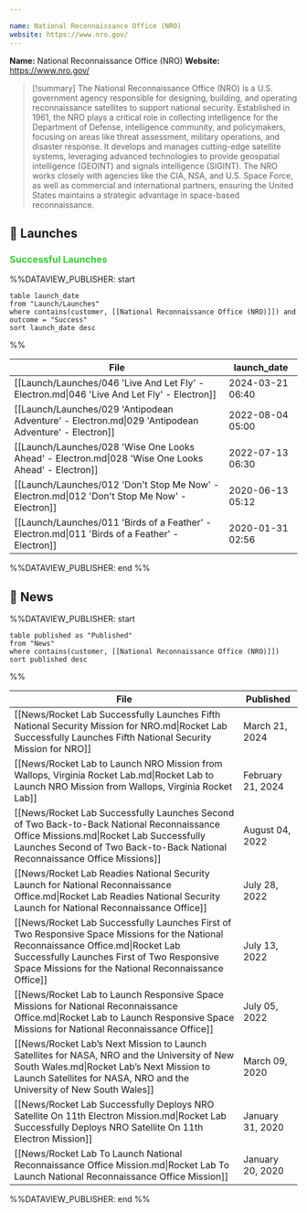 ```yaml
---

name: National Reconnaissance Office (NRO)
website: https://www.nro.gov/
---
```


**Name:** National Reconnaissance Office (NRO)
**Website:** https://www.nro.gov/

>[!summary]
>The National Reconnaissance Office (NRO) is a U.S. government agency responsible for designing, building, and operating reconnaissance satellites to support national security. Established in 1961, the NRO plays a critical role in collecting intelligence for the Department of Defense, intelligence community, and policymakers, focusing on areas like threat assessment, military operations, and disaster response. It develops and manages cutting-edge satellite systems, leveraging advanced technologies to provide geospatial intelligence (GEOINT) and signals intelligence (SIGINT). The NRO works closely with agencies like the CIA, NSA, and U.S. Space Force, as well as commercial and international partners, ensuring the United States maintains a strategic advantage in space-based reconnaissance.
## 🚀 Launches

### <span style="color:limegreen">Successful Launches</span>

%%DATAVIEW_PUBLISHER: start
```
table launch_date
from "Launch/Launches"
where contains(customer, [[National Reconnaissance Office (NRO)]]) and outcome = "Success"
sort launch_date desc
```
%%

| File                                                                                                | launch_date      |
| --------------------------------------------------------------------------------------------------- | ---------------- |
| [[Launch/Launches/046 'Live And Let Fly' - Electron.md\|046 'Live And Let Fly' - Electron]]         | 2024-03-21 06:40 |
| [[Launch/Launches/029 'Antipodean Adventure' - Electron.md\|029 'Antipodean Adventure' - Electron]] | 2022-08-04 05:00 |
| [[Launch/Launches/028 'Wise One Looks Ahead' - Electron.md\|028 'Wise One Looks Ahead' - Electron]] | 2022-07-13 06:30 |
| [[Launch/Launches/012 'Don't Stop Me Now' - Electron.md\|012 'Don't Stop Me Now' - Electron]]       | 2020-06-13 05:12 |
| [[Launch/Launches/011 'Birds of a Feather' - Electron.md\|011 'Birds of a Feather' - Electron]]     | 2020-01-31 02:56 |

%%DATAVIEW_PUBLISHER: end %%

## 📰 News
%%DATAVIEW_PUBLISHER: start
```
table published as "Published"
from "News"
where contains(customer, [[National Reconnaissance Office (NRO)]])
sort published desc
```
%%

| File                                                                                                                                                                                                                                         | Published         |
| -------------------------------------------------------------------------------------------------------------------------------------------------------------------------------------------------------------------------------------------- | ----------------- |
| [[News/Rocket Lab Successfully Launches Fifth National Security Mission for NRO.md\|Rocket Lab Successfully Launches Fifth National Security Mission for NRO]]                                                                               | March 21, 2024    |
| [[News/Rocket Lab to Launch NRO Mission from Wallops, Virginia   Rocket Lab.md\|Rocket Lab to Launch NRO Mission from Wallops, Virginia   Rocket Lab]]                                                                                       | February 21, 2024 |
| [[News/Rocket Lab Successfully Launches Second of Two Back-to-Back National Reconnaissance Office Missions.md\|Rocket Lab Successfully Launches Second of Two Back-to-Back National Reconnaissance Office Missions]]                         | August 04, 2022   |
| [[News/Rocket Lab Readies National Security Launch for National Reconnaissance Office.md\|Rocket Lab Readies National Security Launch for National Reconnaissance Office]]                                                                   | July 28, 2022     |
| [[News/Rocket Lab Successfully Launches First of Two Responsive Space Missions for the  National Reconnaissance Office.md\|Rocket Lab Successfully Launches First of Two Responsive Space Missions for the  National Reconnaissance Office]] | July 13, 2022     |
| [[News/Rocket Lab to Launch Responsive Space Missions for National Reconnaissance Office.md\|Rocket Lab to Launch Responsive Space Missions for National Reconnaissance Office]]                                                             | July 05, 2022     |
| [[News/Rocket Lab’s Next Mission to Launch Satellites for NASA, NRO and the University of New South Wales.md\|Rocket Lab’s Next Mission to Launch Satellites for NASA, NRO and the University of New South Wales]]                           | March 09, 2020    |
| [[News/Rocket Lab Successfully Deploys NRO Satellite On 11th Electron Mission.md\|Rocket Lab Successfully Deploys NRO Satellite On 11th Electron Mission]]                                                                                   | January 31, 2020  |
| [[News/Rocket Lab To Launch National Reconnaissance Office Mission.md\|Rocket Lab To Launch National Reconnaissance Office Mission]]                                                                                                         | January 20, 2020  |

%%DATAVIEW_PUBLISHER: end %%